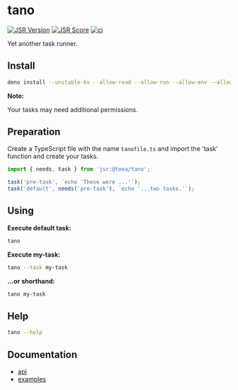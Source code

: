 # tano

[![JSR Version](https://jsr.io/badges/@toea/tano)](https://jsr.io/@toea/tano)
[![JSR Score](https://jsr.io/badges/@toea/tano/score)](https://jsr.io/@toea/tano/score)
[![ci](https://github.com/thomas3577/tano/actions/workflows/deno.yml/badge.svg)](https://github.com/thomas3577/tano/actions/workflows/deno.yml)

Yet another task runner.

## Install

```bash
deno install --unstable-kv --allow-read --allow-run --allow-env --allow-write -n tano jsr:@toea/tano
```

**Note:**

Your tasks may need additional permissions.

## Preparation

Create a TypeScript file with the name `tanofile.ts` and import the 'task' function and create your tasks.

```ts
import { needs, task } from 'jsr:@toea/tano';

task('pre-task', `echo 'These were ...'`);
task('default', needs('pre-task'), `echo '...two tasks.'`);
```

## Using

**Execute default task:**

```bash
tano
```

**Execute my-task:**

```bash
tano --task my-task
```

**...or shorthand:**

```bash
tano my-task
```

## Help

```bash
tano --help
```

## Documentation

- [api](./docs/api.md)
- [examples](./docs/examples.md)
